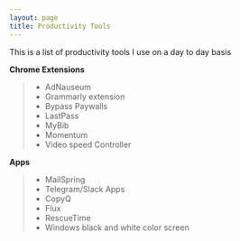 ```yaml
---
layout: page
title: Productivity Tools
---
```


This is a list of productivity tools I use on a day to day basis

**Chrome Extensions**
> - AdNauseum
> - Grammarly extension
> - Bypass Paywalls
> - LastPass
> - MyBib
> - Momentum
> - Video speed Controller


**Apps**

> - MailSpring
> - Telegram/Slack Apps
> - CopyQ
> - Flux
> - RescueTime
> - Windows black and white color screen
